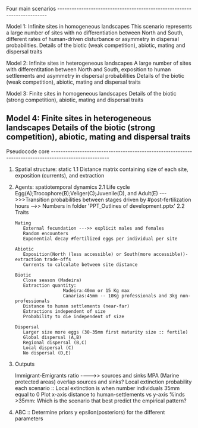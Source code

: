 Four main scenarios -------------------------------------------------------------------------

Model 1: Infinite sites in homogeneous landscapes
This scenario represents a large number of sites with no differentiation between North and South, different rates of human-driven disturbance or asymmetry in dispersal probabilities. Details of the biotic (weak competition), abiotic, mating and dispersal traits

Model 2: Infinite sites in heterogeneous landscapes 
A large number of sites with differentitation between North and South, exposition to human settlements and asymmetry in dispersal probabilities
Details of the biotic (weak competition), abiotic, mating and dispersal traits

Model 3: Finite sites in homogeneous landscapes 
Details of the biotic (strong competition), abiotic, mating and dispersal traits

Model 4: Finite sites in heterogeneous landscapes 
Details of the biotic (strong competition), abiotic, mating and dispersal traits
---------------------------------------------------------------------------------------------


Pseudocode core ------------------------------------------------------------------------------------------------------

1. Spatial structure: static
   1.1 Distance matrix containing size of each site, exposition (currents), and extraction
2. Agents: spatiotemporal dynamics 
   2.1 Life cycle
       Egg(A);Trocophore(B);Veliger(C);Juvenile(D), and Adult(E)
       --->>>Transition probabilities between stages driven by #post-fertilization hours  -->> Numbers in folder 'PPT_Outlines of development.pptx'
   2.2 Traits

       Mating 
          External fecundation --->> explicit males and females
          Random encounters
          Exponential decay #fertilized eggs per individual per site 

       Abiotic
          Exposition(North (less accessible) or South(more accessible))-extraction trade-offs 
          Currents to calculate between site distance

       Biotic
          Close season (Madeira)
          Extraction quantity:
                         Madeira:40mm or 15 Kg max
                         Canarias:45mm -- 10Kg professionals and 3kg non-professionals
          Distance to human settlements (near-far)
          Extractions independent of size
          Probability to die independent of size

       Dispersal
          Larger size more eggs (30-35mm first maturity size :: fertile)
          Global dispersal (A,B)
          Regional dispersal (B,C)
          Local dispersal (C)
          No dispersal (D,E)
          

3. Outputs

   Immigrant-Emigrants ratio ---->> sources and sinks 
   MPA (Marine protected areas) overlap sources and sinks?
   Local extinction probability each scenario :: 
   Local extinction is when number individuals 35mm equal to 0
   Plot x-axis distance to human-settlements vs y-axis %inds >35mm:
   Which is the scenario that best predict the empirical pattern?



4. ABC :: Determine priors y epsilon(posteriors) for the different parameters 

